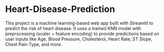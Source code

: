 # Heart-Disease-Prediction
This project is a machine learning-based web app built with Streamlit to predict the risk of heart disease. It uses a trained KNN model with preprocessing (scaler + feature encoding) to provide predictions based on user inputs like Age, Blood Pressure, Cholesterol, Heart Rate, ST Slope, Chest Pain Type, and more.
